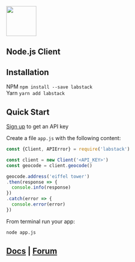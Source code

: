 <a href="https://labstack.com"><img height="80" src="https://cdn.labstack.com/images/labstack-logo.svg"></a>

## Node.js Client

## Installation

NPM `npm install --save labstack`<br>
Yarn `yarn add labstack`

## Quick Start

[Sign up](https://labstack.com/signup) to get an API key

Create a file `app.js` with the following content:

```js
const {Client, APIError} = require('labstack')

const client = new Client('<API_KEY>')
const geocode = client.geocode()

geocode.address('eiffel tower')
.then(response => {
  console.info(response)
})
.catch(error => {
  console.error(error)
})
```

From terminal run your app:

```sh
node app.js
```

## [Docs](https://labstack.com/docs/api) | [Forum](https://forum.labstack.com)
